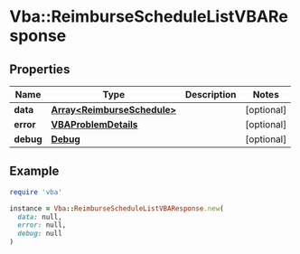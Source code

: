 # Vba::ReimburseScheduleListVBAResponse

## Properties

| Name | Type | Description | Notes |
| ---- | ---- | ----------- | ----- |
| **data** | [**Array&lt;ReimburseSchedule&gt;**](ReimburseSchedule.md) |  | [optional] |
| **error** | [**VBAProblemDetails**](VBAProblemDetails.md) |  | [optional] |
| **debug** | [**Debug**](Debug.md) |  | [optional] |

## Example

```ruby
require 'vba'

instance = Vba::ReimburseScheduleListVBAResponse.new(
  data: null,
  error: null,
  debug: null
)
```

